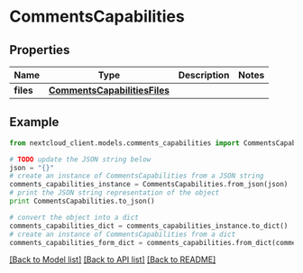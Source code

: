 # CommentsCapabilities


## Properties
Name | Type | Description | Notes
------------ | ------------- | ------------- | -------------
**files** | [**CommentsCapabilitiesFiles**](CommentsCapabilitiesFiles.md) |  | 

## Example

```python
from nextcloud_client.models.comments_capabilities import CommentsCapabilities

# TODO update the JSON string below
json = "{}"
# create an instance of CommentsCapabilities from a JSON string
comments_capabilities_instance = CommentsCapabilities.from_json(json)
# print the JSON string representation of the object
print CommentsCapabilities.to_json()

# convert the object into a dict
comments_capabilities_dict = comments_capabilities_instance.to_dict()
# create an instance of CommentsCapabilities from a dict
comments_capabilities_form_dict = comments_capabilities.from_dict(comments_capabilities_dict)
```
[[Back to Model list]](../README.md#documentation-for-models) [[Back to API list]](../README.md#documentation-for-api-endpoints) [[Back to README]](../README.md)


